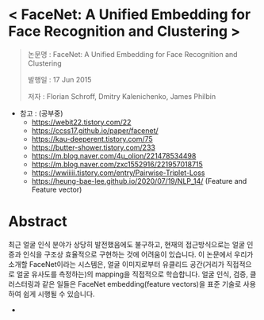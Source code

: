 < FaceNet: A Unified Embedding for Face Recognition and Clustering >
=================================================================

> 논문명 : FaceNet: A Unified Embedding for Face Recognition and Clustering
>
> 발행일 : 17 Jun 2015
>
> 저자 : Florian Schroff, Dmitry Kalenichenko, James Philbin

* 참고 : (공부중)
  - https://webit22.tistory.com/22
  - https://ccss17.github.io/paper/facenet/
  - https://kau-deeperent.tistory.com/75
  - https://butter-shower.tistory.com/233
  - https://m.blog.naver.com/4u_olion/221478534498
  - https://m.blog.naver.com/zxc1552916/221957018715
  - https://wwiiiii.tistory.com/entry/Pairwise-Triplet-Loss
  - https://heung-bae-lee.github.io/2020/07/19/NLP_14/   (Feature and Feature vector)

# Abstract

최근 얼굴 인식 분야가 상당히 발전했음에도 불구하고, 현재의 접근방식으로는 얼굴 인증과 인식을 구조상 효율적으로 구현하는 것에 어려움이 있습니다.
이 논문에서 우리가 소개할 FaceNet이라는 시스템은, 얼굴 이미지로부터 유클리드 공간(거리가 직접적으로 얼굴 유사도를 측정하는)의 mapping을 직접적으로 학습합니다.
얼굴 인식, 검증, 클러스터링과 같은 일들은 FaceNet embedding(feature vectors)을 표준 기술로 사용하여 쉽게 시행될 수 있습니다.

* 
